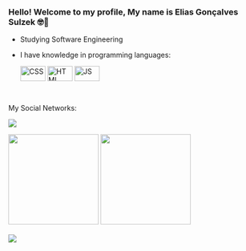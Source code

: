 

<!--
**eliassulzek/eliassulzek** is a ✨ _special_ ✨ repository because its `README.md` (this file) appears on your GitHub profile.

Here are some ideas to get you started:

- 🔭 I’m currently working on ...
- 🌱 I’m currently learning ...
- 👯 I’m looking to collaborate on ...
- 🤔 I’m looking for help with ...
- 💬 Ask me about ...
- 📫 How to reach me: ...
- 😄 Pronouns: ...
- ⚡ Fun fact: ...
-->

### Hello! Welcome to my profile, My name is Elias Gonçalves Sulzek 🤓👋

- Studying Software Engineering 
<div id="languages">
  
- I have knowledge in programming languages:
  
  <img align="center" alt="CSS" height="30" width="50" src="https://cdn.jsdelivr.net/gh/devicons/devicon/icons/css3/css3-original.svg" />
  <img align="center" alt="HTML" height="30" width="50" src="https://cdn.jsdelivr.net/gh/devicons/devicon/icons/html5/html5-original.svg" />
  <img align="center" alt="JS" height="30" width="50" src="https://cdn.jsdelivr.net/gh/devicons/devicon/icons/javascript/javascript-original.svg" />
  
</div>

<br>



My Social Networks:

<a href="https://www.linkedin.com/in/elias-sulzek-26b259233/" target="_blank"><img src="https://img.shields.io/badge/-LinkedIn-%230077B5?style=for-the-badge&logo=linkedin&logoColor=white" target="_blank"></a> 

<div id="status">
  
<img height="180em" src="https://github-readme-stats.vercel.app/api?username=eliassulzek&show_icons=true&theme=tokyonight&include_all_commits=true&count_private=true"/>
<img height="180em" src="https://github-readme-stats.vercel.app/api/top-langs/?username=eliassulzek&layout=compact&langs_count=6&theme=tokyonight"/>
  
</div>

<br>

<img align="center" src="https://github-profile-trophy.vercel.app/?username=eliassulzek&theme=tokyonight&row=2&no-bg=true&column=3&margin-w=15&margin-h=15" />
